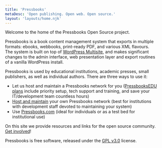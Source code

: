 ```yaml
---
title: 'Pressbooks'
metaDesc: 'Open publishing. Open web. Open source.'
layout: 'layouts/home.njk'
---
```

Welcome to the home of the Pressbooks Open Source project.

Pressbooks is a book content management system that exports in multiple formats: ebooks, webbooks, print-ready PDF, and various XML flavours. The system is built on top of [WordPress Multisite](https://wordpress.org/support/article/glossary/#multisite), and makes significant changes to the admin interface, web presentation layer and export routines of a vanilla WordPress install.

Pressbooks is used by educational institutions, academic presses, small publishers, as well as individual authors. There are three ways to use it:

- Let us host and maintain a Pressbooks network for you ([PressbooksEDU plans](https://pressbooks.com/get-started/) include priority setup, tech support and training, and save your IT/development team countless hours)
- [Host and maintain](https://docs.pressbooks.org/installation/) your own Pressbooks network (best for institutions with development staff devoted to maintaining your system)
- Use [Pressbooks.com](https://pressbooks.com/self-publishers/) (ideal for individuals or as a test bed for institutional use)

On this site we provide resources and links for the open source community. [Get involved](/support-pressbooks/#want-to-get-involved)!

Pressbooks is free software, released under the [GPL v3.0](https://opensource.org/licenses/GPL-3.0) license.
